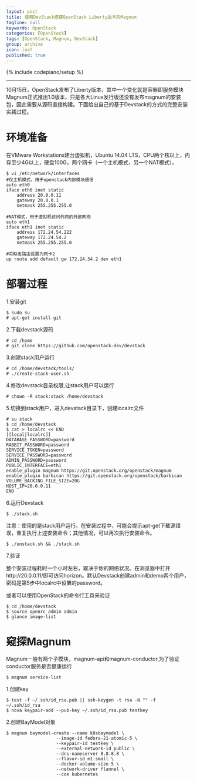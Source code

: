 ```yaml
---
layout: post
title: 使用DevStack搭建OpenStack Liberty版本的Magnum
tagline: null
keywords: OpenStack
categories: [OpenStack]
tags: [OpenStack, Magnum, DevStack]
group: archive
icon: leaf
published: true
---
```


{% include codepiano/setup %}

---
10月15日，OpenStack发布了Liberty版本，其中一个变化就是容器即服务模块Magnum正式推出1.0版本，只是各大Linux发行版还没有发布magnum的安装包，因此需要从源码直接构建。下面给出自己的基于Devstack的方式的完整安装实践过程。

# 环境准备 

在VMware Workstations建台虚拟机，Ubuntu 14.04 LTS，CPU两个核以上，内存至少4G以上，硬盘100G，两个网卡（一个主机模式，另一个NAT模式）。

    $ vi /etc/network/interfaces
    #仅主机模式，用于openstack内部模块通信 
    auto eth0
    iface eth0 inet static
        address 20.0.0.11
        gateway 20.0.0.1
        netmask 255.255.255.0

    #NAT模式，用于虚拟机访问外网的外部网络
    auto eth1
    iface eth1 inet static
        address 172.24.54.222
        gateway 172.24.54.2
        netmask 255.255.255.0

    #将缺省路由设置为网卡2
    up route add default gw 172.24.54.2 dev eth1

# 部署过程

1.安装git

    $ sudo su
    # apt-get install git

2.下载devstack源码

    # cd /home
    # git clone https://github.com/openstack-dev/devstack 

3.创建stack用户运行

    # cd /home/devstack/tools/
    # ./create-stack-user.sh

4.修改devstack目录权限,让stack用户可以运行

    # chown -R stack:stack /home/devstack

5.切换到stack用户，进入devstack目录下，创建localrc文件

    # su stack
    $ cd /home/devstack
    $ cat > localrc << END
    [[local|localrc]]
    DATABASE_PASSWORD=password
    RABBIT_PASSWORD=password
    SERVICE_TOKEN=password
    SERVICE_PASSWORD=password
    ADMIN_PASSWORD=password
    PUBLIC_INTERFACE=eth1
    enable_plugin magnum https://git.openstack.org/openstack/magnum
    enable_plugin barbican https://git.openstack.org/openstack/barbican
    VOLUME_BACKING_FILE_SIZE=20G
    HOST_IP=20.0.0.11
    END

6.运行Devstack
    
    $ ./stack.sh

注意：使用的是stack用户运行。在安装过程中，可能会提示apt-get下载源错误，重复执行上述安装命令；其他情况，可以再次执行安装命令。

    $ ./unstack.sh && ./stack.sh
    
7.验证

整个安装过程耗时一个小时左右，取决于你的网络状况。在浏览器中打开http://20.0.0.11/即可访问horizon。默认Devstack创建admin和demo两个用户，密码是第5步中localrc中设置的password。

或者可以使用OpenStack的命令行工具来验证

    $ cd /home/devstack
    $ source openrc admin admin
    $ glance image-list

# 窥探Magnum

Magnum一般有两个子模块，magnum-api和magnum-conductor,为了验证conductor服务是否健康运行

    $ magnum service-list

1.创建key

    $ test -f ~/.ssh/id_rsa.pub || ssh-keygen -t rsa -N "" -f ~/.ssh/id_rsa
    $ nova keypair-add --pub-key ~/.ssh/id_rsa.pub testkey
    
2.创建BayModel对象

    $ magnum baymodel-create --name k8sbaymodel \
                       --image-id fedora-21-atomic-5 \
                       --keypair-id testkey \
                       --external-network-id public \
                       --dns-nameserver 8.8.8.8 \
                       --flavor-id m1.small \
                       --docker-volume-size 5 \
                       --network-driver flannel \
                       --coe kubernetes